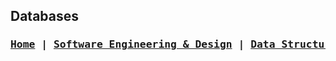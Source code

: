 ## Databases

### <pre>[Home](https://ihza430.github.io)  | [Software Engineering & Design](/software_design.html) | [Data Structures & Algorithms](/data_structures.html) | [Databases](/databases.html)</pre>
